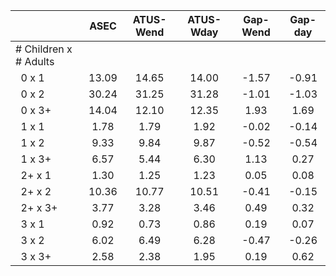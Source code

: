
|                      |         ASEC |    ATUS-Wend |    ATUS-Wday |     Gap-Wend |      Gap-day |
| -------------------- | :----------: | :----------: | :----------: | :----------: | :----------: |
| # Children x # Adults |              |              |              |              |              |
| &nbsp;&nbsp;0 x 1    |        13.09 |        14.65 |        14.00 |        -1.57 |        -0.91 |
| &nbsp;&nbsp;0 x 2    |        30.24 |        31.25 |        31.28 |        -1.01 |        -1.03 |
| &nbsp;&nbsp;0 x 3+   |        14.04 |        12.10 |        12.35 |         1.93 |         1.69 |
| &nbsp;&nbsp;1 x 1    |         1.78 |         1.79 |         1.92 |        -0.02 |        -0.14 |
| &nbsp;&nbsp;1 x 2    |         9.33 |         9.84 |         9.87 |        -0.52 |        -0.54 |
| &nbsp;&nbsp;1 x 3+   |         6.57 |         5.44 |         6.30 |         1.13 |         0.27 |
| &nbsp;&nbsp;2+ x 1   |         1.30 |         1.25 |         1.23 |         0.05 |         0.08 |
| &nbsp;&nbsp;2+ x 2   |        10.36 |        10.77 |        10.51 |        -0.41 |        -0.15 |
| &nbsp;&nbsp;2+ x 3+  |         3.77 |         3.28 |         3.46 |         0.49 |         0.32 |
| &nbsp;&nbsp;3 x 1    |         0.92 |         0.73 |         0.86 |         0.19 |         0.07 |
| &nbsp;&nbsp;3 x 2    |         6.02 |         6.49 |         6.28 |        -0.47 |        -0.26 |
| &nbsp;&nbsp;3 x 3+   |         2.58 |         2.38 |         1.95 |         0.19 |         0.62 |

